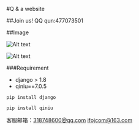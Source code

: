 #Q & a website

##Join us!
 QQ qun:477073501


##Image

![Alt text](http://i3.tietuku.com/cead7c100d359e2d.png)

![Alt text](http://i3.tietuku.com/6d1165a13be688df.png)




###Requirement


+ django > 1.8
+ qiniu==7.0.5

```
pip install django

pip install qiniu
``` 
客服邮箱：318748600@qq.com   ifojcom@163.com
